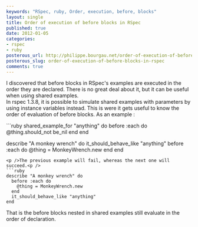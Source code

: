 ```yaml
---
keywords: "RSpec, ruby, Order, execution, before, blocks"
layout: single
title: Order of execution of before blocks in RSpec
published: true
date: 2012-01-05
categories:
- rspec
- ruby
posterous_url: http://philippe.bourgau.net/order-of-execution-of-before-blocks-in-rspec
posterous_slug: order-of-execution-of-before-blocks-in-rspec
comments: true
---
```

<p>I discovered that before blocks in RSpec's examples are executed in the order they are declared. There is no great deal about it, but it can be useful when using shared examples.<br />In rspec 1.3.8, it is possible to simulate shared examples with parameters by using instance variables instead. This is were it gets useful to know the order of evaluation of before blocks. As an example :<p />
```ruby
shared_example_for "anything" do
  before :each do
    @thing.should_not be_nil
  end
end

describe "A monkey wrench" do
  it_should_behave_like "anything"
   before :each do
    @thing = MonkeyWrench.new
  end
end
```
<p />The previous example will fail, whereas the next one will succeed.<p />
```ruby
describe "A monkey wrench" do
  before :each do
    @thing = MonkeyWrench.new
  end
  it_should_behave_like "anything"
end
```
<p />That is the before blocks nested in shared examples still evaluate in the order of declaration.</p>

